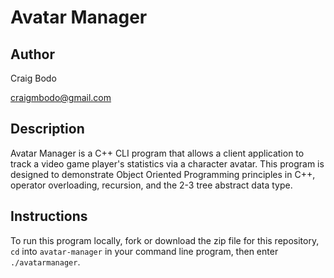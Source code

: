 # Avatar Manager

## Author

Craig Bodo

craigmbodo@gmail.com

## Description
Avatar Manager is a C++ CLI program that allows a client application to track a video game player's statistics via a character avatar. This program is designed to demonstrate  Object Oriented Programming principles in C++, operator overloading, recursion, and the 2-3 tree abstract data type.

## Instructions
To run this program locally, fork or download the zip file for this repository, `cd` into `avatar-manager` in your command line program, then enter `./avatarmanager`.